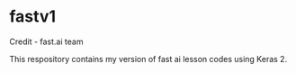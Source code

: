 # fastv1
Credit - fast.ai team

This respository contains my version of fast ai lesson codes using Keras 2. 
